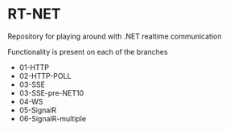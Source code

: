 # RT-NET

Repository for playing around with .NET realtime communication

Functionality is present on each of the branches
- 01-HTTP
- 02-HTTP-POLL
- 03-SSE
- 03-SSE-pre-NET10
- 04-WS
- 05-SignalR
- 06-SignalR-multiple
